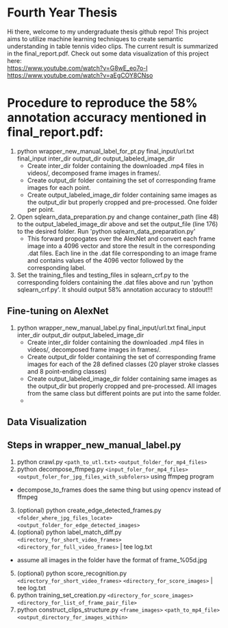 Fourth Year Thesis
==========

Hi there, welcome to my undergraduate thesis github repo! This project aims to utilize machine learning techniques to create semantic understanding in table tennis video clips. The current result is summarized in the final_report.pdf. Check out some data visualization of this project here:  
https://www.youtube.com/watch?v=G8wE_eo7o-I  
https://www.youtube.com/watch?v=aEgCOY8CNso  


# Procedure to reproduce the 58% annotation accuracy mentioned in final_report.pdf:
1. python wrapper_new_manual_label_for_pt.py final_input/url.txt final_input inter_dir output_dir output_labeled_image_dir
   * Create inter_dir folder containing the downloaded .mp4 files in videos/, decomposed frame images in frames/.
   * Create output_dir folder containing the set of corresponding frame images for each point.
   * Create output_labeled_image_dir folder containing same images as the output_dir but properly cropped and pre-processed. One folder per point.
2. Open sqlearn_data_preparation.py and change container_path (line 48) to the output_labeled_image_dir above and set the output_file (line 176) to the desired folder. Run 'python sqlearn_data_preparation.py'
   * This forward propogates over the AlexNet and convert each frame image into a 4096 vector and store the result in the corresponding .dat files. Each line in the .dat file corresponding to an image frame and contains values of the 4096 vector followed by the corresponding label.
3. Set the training_files and testing_files in sqlearn_crf.py to the corresponding folders containing the .dat files above and run 'python sqlearn_crf.py'. It should output 58% annotation accuracy to stdout!!!


Fine-tuning on AlexNet
---------------
1. python wrapper_new_manual_label.py final_input/url.txt final_input inter_dir output_dir output_labeled_image_dir
   * Create inter_dir folder containing the downloaded .mp4 files in videos/, decomposed frame images in frames/.
   * Create output_dir folder containing the set of corresponding frame images for each of the 28 defined classes (20 player stroke classes and 8 point-ending classes)
   * Create output_labeled_image_dir folder containing same images as the output_dir but properly cropped and pre-processed. All images from the same class but different points are put into the same folder.
   * 

Data Visualization
---------------



Steps in wrapper_new_manual_label.py
---------------
1. python crawl.py `<path_to_utl.txt>` `<output_folder_for_mp4_files>`
2. python decompose_ffmpeg.py `<input_foler_for_mp4_files>` `<output_foler_for_jpg_files_with_subfolers>` using ffmpeg program
  * decompose_to_frames does the same thing but using opencv instead of ffmpeg
3. (optional) python create_edge_detected_frames.py `<folder_where_jpg_files_locate>` `<output_folder_for_edge_detected_images>`
4. (optional) python label_match_diff.py `<directory_for_short_video_frames>` `<directory_for_full_video_frames>` | tee log.txt
  * assume all images in the folder have the format of frame_%05d.jpg
5. (optional) python score_recognition.py `<directory_for_short_video_frames>` `<directory_for_score_images>` | tee log.txt
6. python training_set_creation.py `<directory_for_score_images>` `<directory_for_list_of_frame_pair_file>`
6. python construct_clips_structure.py `<frame_images>` `<path_to_mp4_file>` `<output_directory_for_images_within>`
